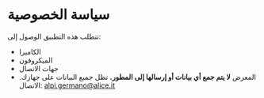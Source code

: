 # سياسة الخصوصية
تتطلب هذه التطبيق الوصول إلى:
- الكاميرا
- الميكروفون
- جهات الاتصال
- المعرض
**لا يتم جمع أي بيانات أو إرسالها إلى المطور.**
تظل جميع البيانات على جهازك.
الاتصال: alpi.germano@alice.it